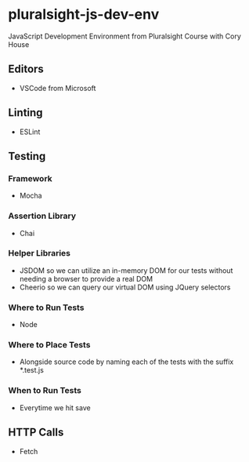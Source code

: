 # pluralsight-js-dev-env
JavaScript Development Environment from Pluralsight Course with Cory House

## Editors
* VSCode from Microsoft

## Linting
* ESLint 

## Testing
### Framework
* Mocha
### Assertion Library
* Chai
### Helper Libraries
* JSDOM so we can utilize an in-memory DOM for our tests without needing a browser to provide a real DOM
* Cheerio so we can query our virtual DOM using JQuery selectors
### Where to Run Tests
* Node
### Where to Place Tests
* Alongside source code by naming each of the tests with the suffix *.test.js
### When to Run Tests
* Everytime we hit save

## HTTP Calls
* Fetch

